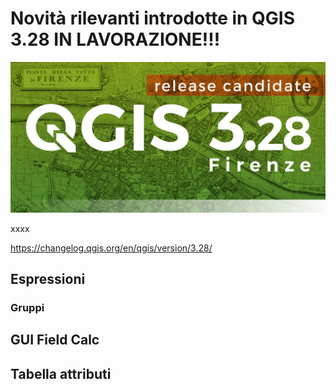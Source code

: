 # Novità rilevanti introdotte in QGIS 3.28 IN LAVORAZIONE!!!

[![](../img/splashscreen/splash_3_28rc.png)](../img/splashscreen/splash_3_28.png)

xxxx

<https://changelog.qgis.org/en/qgis/version/3.28/>

## Espressioni

### Gruppi

## GUI Field Calc

## Tabella attributi


